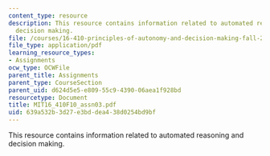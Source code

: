 ```yaml
---
content_type: resource
description: This resource contains information related to automated reasoning and
  decision making.
file: /courses/16-410-principles-of-autonomy-and-decision-making-fall-2010/639a532b3d27e3bddea438d0254bd9bf_MIT16_410F10_assn03.pdf
file_type: application/pdf
learning_resource_types:
- Assignments
ocw_type: OCWFile
parent_title: Assignments
parent_type: CourseSection
parent_uid: d624d5e5-e809-55c9-4390-06aea1f928bd
resourcetype: Document
title: MIT16_410F10_assn03.pdf
uid: 639a532b-3d27-e3bd-dea4-38d0254bd9bf
---
```

This resource contains information related to automated reasoning and decision making.

